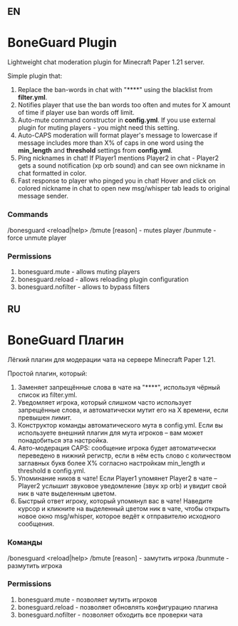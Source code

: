 ## EN
# BoneGuard Plugin
Lightweight chat moderation plugin for Minecraft Paper 1.21 server. 

Simple plugin that:

1. Replace the ban-words in chat with "****" using the blacklist from **filter.yml**. 
2. Notifies player that use the ban words too often and mutes for X amount of time if player use ban words off limit.
3. Auto-mute command constructor in **config.yml**. If you use external plugin for muting players - you might need this setting.
4. Auto-CAPS moderation will format player's message to lowercase if message includes more than X% of caps in one word using the **min_length** and **threshold** settings from **config.yml**.
5. Ping nicknames in chat! If Player1 mentions Player2 in chat - Player2 gets a sound notification (xp orb sound) and can see own nickname in chat formatted in color.
6. Fast response to player who pinged you in chat! Hover and click on colored nickname in chat to open new msg/whisper tab leads to original message sender.

### Commands
/bonesguard <reload|help>
/bmute <player> <time> [reason] - mutes player
/bunmute <player> - force unmute player

### Permissions
1. bonesguard.mute - allows muting players
2. bonesguard.reload - allows reloading plugin configuration
3. bonesguard.nofilter - allows to bypass filters

## RU
# BoneGuard Плагин

Лёгкий плагин для модерации чата на сервере Minecraft Paper 1.21.

Простой плагин, который:

1. Заменяет запрещённые слова в чате на "****", используя чёрный список из filter.yml.
2. Уведомляет игрока, который слишком часто использует запрещённые слова, и автоматически мутит его на X времени, если превышен лимит.
3. Конструктор команды автоматического мута в config.yml. Если вы используете внешний плагин для мута игроков – вам может понадобиться эта настройка.
4. Авто-модерация CAPS: сообщение игрока будет автоматически переведено в нижний регистр, если в нём есть слово с количеством заглавных букв более X% согласно настройкам min_length и threshold в config.yml.
5. Упоминание ников в чате! Если Player1 упомянет Player2 в чате – Player2 услышит звуковое уведомление (звук xp orb) и увидит свой ник в чате выделенным цветом.
6. Быстрый ответ игроку, который упомянул вас в чате! Наведите курсор и кликните на выделенный цветом ник в чате, чтобы открыть новое окно msg/whisper, которое ведёт к отправителю исходного сообщения.

### Команды
/bonesguard <reload|help>
/bmute <player> <time> [reason] - замутить игрока
/bunmute <player> - размутить игрока

### Permissions
1. bonesguard.mute - позволяет мутить игроков
2. bonesguard.reload - позволяет обновлять конфигурацию плагина
3. bonesguard.nofilter - позволяет обходить все проверки чата
